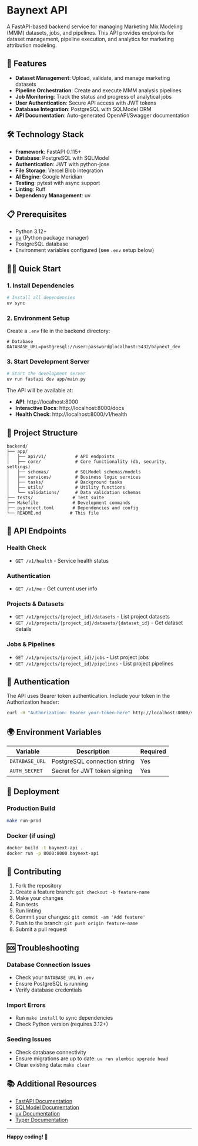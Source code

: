 # Baynext API

A FastAPI-based backend service for managing Marketing Mix Modeling (MMM) datasets, jobs, and pipelines. This API provides endpoints for dataset management, pipeline execution, and analytics for marketing attribution modeling.

## 🚀 Features

- **Dataset Management**: Upload, validate, and manage marketing datasets
- **Pipeline Orchestration**: Create and execute MMM analysis pipelines
- **Job Monitoring**: Track the status and progress of analytical jobs
- **User Authentication**: Secure API access with JWT tokens
- **Database Integration**: PostgreSQL with SQLModel ORM
- **API Documentation**: Auto-generated OpenAPI/Swagger documentation

## 🛠️ Technology Stack

- **Framework**: FastAPI 0.115+
- **Database**: PostgreSQL with SQLModel
- **Authentication**: JWT with python-jose
- **File Storage**: Vercel Blob integration
- **AI Engine**: Google Meridian
- **Testing**: pytest with async support
- **Linting**: Ruff
- **Dependency Management**: uv

## 📋 Prerequisites

- Python 3.12+
- [uv](https://docs.astral.sh/uv/) (Python package manager)
- PostgreSQL database
- Environment variables configured (see `.env` setup below)

## 🏃‍♂️ Quick Start

### 1. Install Dependencies

```bash
# Install all dependencies
uv sync
```

### 2. Environment Setup

Create a `.env` file in the backend directory:

```env
# Database
DATABASE_URL=postgresql://user:password@localhost:5432/baynext_dev
```

### 3. Start Development Server

```bash
# Start the development server
uv run fastapi dev app/main.py
```

The API will be available at:
- **API**: http://localhost:8000
- **Interactive Docs**: http://localhost:8000/docs
- **Health Check**: http://localhost:8000/v1/health


## 📁 Project Structure

```
backend/
├── app/
│   ├── api/v1/           # API endpoints
│   ├── core/             # Core functionality (db, security, settings)
│   ├── schemas/          # SQLModel schemas/models
│   ├── services/         # Business logic services
│   ├── tasks/            # Background tasks
│   ├── utils/            # Utility functions
│   └── validations/      # Data validation schemas
├── tests/               # Test suite
├── Makefile             # Development commands
├── pyproject.toml       # Dependencies and config
└── README.md           # This file
```

## 🔧 API Endpoints

### Health Check
- `GET /v1/health` - Service health status

### Authentication
- `GET /v1/me` - Get current user info

### Projects & Datasets
- `GET /v1/projects/{project_id}/datasets` - List project datasets
- `GET /v1/projects/{project_id}/datasets/{dataset_id}` - Get dataset details

### Jobs & Pipelines
- `GET /v1/projects/{project_id}/jobs` - List project jobs
- `GET /v1/projects/{project_id}/pipelines` - List project pipelines

## 🔐 Authentication

The API uses Bearer token authentication. Include your token in the Authorization header:

```bash
curl -H "Authorization: Bearer your-token-here" http://localhost:8000/v1/me
```

## 🌍 Environment Variables

| Variable | Description | Required |
|----------|-------------|----------|
| `DATABASE_URL` | PostgreSQL connection string | Yes |
| `AUTH_SECRET` | Secret for JWT token signing | Yes |

## 🚀 Deployment

### Production Build
```bash
make run-prod
```

### Docker (if using)
```bash
docker build -t baynext-api .
docker run -p 8000:8000 baynext-api
```

## 🤝 Contributing

1. Fork the repository
2. Create a feature branch: `git checkout -b feature-name`
3. Make your changes
4. Run tests
5. Run linting
6. Commit your changes: `git commit -am 'Add feature'`
7. Push to the branch: `git push origin feature-name`
8. Submit a pull request


## 🆘 Troubleshooting

### Database Connection Issues
- Check your `DATABASE_URL` in `.env`
- Ensure PostgreSQL is running
- Verify database credentials

### Import Errors
- Run `make install` to sync dependencies
- Check Python version (requires 3.12+)

### Seeding Issues
- Check database connectivity
- Ensure migrations are up to date: `uv run alembic upgrade head`
- Clear existing data: `make clear`

## 📚 Additional Resources

- [FastAPI Documentation](https://fastapi.tiangolo.com/)
- [SQLModel Documentation](https://sqlmodel.tiangolo.com/)
- [uv Documentation](https://docs.astral.sh/uv/)
- [Typer Documentation](https://typer.tiangolo.com/)

---

**Happy coding! 🎉**
